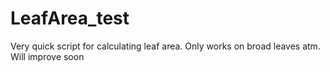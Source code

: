# LeafArea_test
Very quick script for calculating leaf area. Only works on broad leaves atm.  Will improve soon
